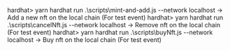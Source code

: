 hardhat> yarn hardhat run .\scripts\mint-and-add.js --network localhost -> Add a new nft on the local chain (For test event)
hardhat> yarn hardhat run .\scripts\cancelNft.js --network localhost -> Remove nft on the local chain (For test event)
hardhat> yarn hardhat run .\scripts\buyNft.js --network localhost -> Buy nft on the local chain (For test event)